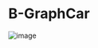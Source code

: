 # B-GraphCar
![image](https://github.com/GraphCar/B-GraphCar/assets/67590378/a4e06782-a826-4712-ac93-61a0755c175e)


